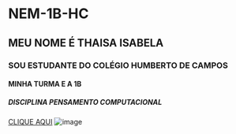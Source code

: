 # NEM-1B-HC
## MEU  NOME É THAISA ISABELA
### SOU ESTUDANTE DO COLÉGIO HUMBERTO DE CAMPOS
#### MINHA TURMA E A 1B
##### DISCIPLINA PENSAMENTO COMPUTACIONAL
[CLIQUE AQUI](https://youtu.be/YxGYumo6tpU)
![image](https://www.google.com/url?sa=i&url=https%3A%2F%2Fjovempan.com.br%2Fesportes%2Ffutebol%2Fneymar-vai-a-final-do-the-best-da-fifa-com-messi-e-cristiano-ronaldo.html&psig=AOvVaw3nIp4xHDtdpiGybBwtjxWX&ust=1663865047210000&source=images&cd=vfe&ved=0CAwQjRxqFwoTCPjt0saro_oCFQAAAAAdAAAAABAJ)
